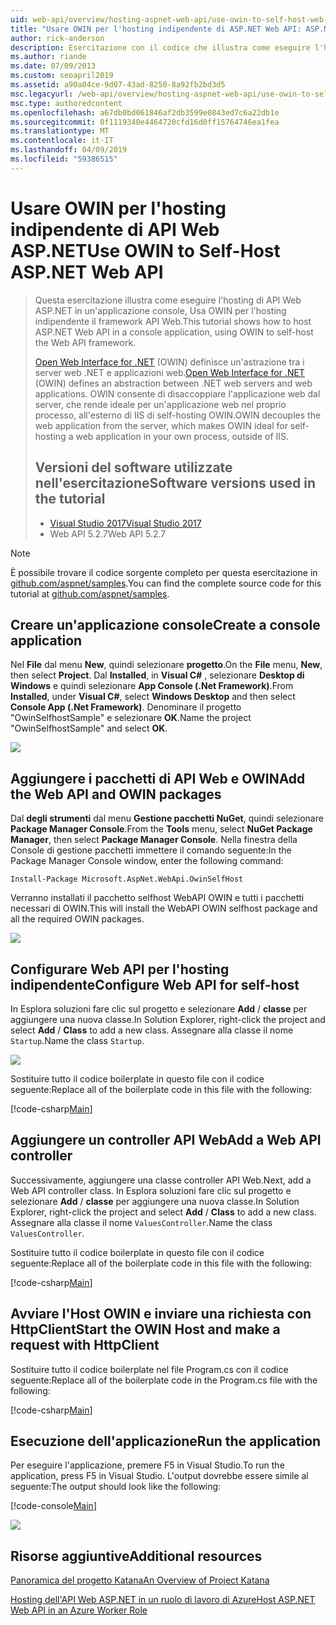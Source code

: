 ```yaml
---
uid: web-api/overview/hosting-aspnet-web-api/use-owin-to-self-host-web-api
title: "Usare OWIN per l'hosting indipendente di ASP.NET Web API: ASP.NET 4.x"
author: rick-anderson
description: Esercitazione con il codice che illustra come eseguire l'hosting di API Web ASP.NET in un'applicazione console.
ms.author: riande
ms.date: 07/09/2013
ms.custom: seoapril2019
ms.assetid: a90a04ce-9d07-43ad-8250-8a92fb2bd3d5
msc.legacyurl: /web-api/overview/hosting-aspnet-web-api/use-owin-to-self-host-web-api
msc.type: authoredcontent
ms.openlocfilehash: a67db0bd061846af2db3599e0843ed7c6a22db1e
ms.sourcegitcommit: 0f1119340e4464720cfd16d0ff15764746ea1fea
ms.translationtype: MT
ms.contentlocale: it-IT
ms.lasthandoff: 04/09/2019
ms.locfileid: "59386515"
---
```

# <a name="use-owin-to-self-host-aspnet-web-api"></a><span data-ttu-id="66e5a-103">Usare OWIN per l'hosting indipendente di API Web ASP.NET</span><span class="sxs-lookup"><span data-stu-id="66e5a-103">Use OWIN to Self-Host ASP.NET Web API</span></span> 


> <span data-ttu-id="66e5a-104">Questa esercitazione illustra come eseguire l'hosting di API Web ASP.NET in un'applicazione console, Usa OWIN per l'hosting indipendente il framework API Web.</span><span class="sxs-lookup"><span data-stu-id="66e5a-104">This tutorial shows how to host ASP.NET Web API in a console application, using OWIN to self-host the Web API framework.</span></span>
>
> <span data-ttu-id="66e5a-105">[Open Web Interface for .NET](http://owin.org) (OWIN) definisce un'astrazione tra i server web .NET e applicazioni web.</span><span class="sxs-lookup"><span data-stu-id="66e5a-105">[Open Web Interface for .NET](http://owin.org) (OWIN) defines an abstraction between .NET web servers and web applications.</span></span> <span data-ttu-id="66e5a-106">OWIN consente di disaccoppiare l'applicazione web dal server, che rende ideale per un'applicazione web nel proprio processo, all'esterno di IIS di self-hosting OWIN.</span><span class="sxs-lookup"><span data-stu-id="66e5a-106">OWIN decouples the web application from the server, which makes OWIN ideal for self-hosting a web application in your own process, outside of IIS.</span></span>
>
> ## <a name="software-versions-used-in-the-tutorial"></a><span data-ttu-id="66e5a-107">Versioni del software utilizzate nell'esercitazione</span><span class="sxs-lookup"><span data-stu-id="66e5a-107">Software versions used in the tutorial</span></span>
>
>
> - [<span data-ttu-id="66e5a-108">Visual Studio 2017</span><span class="sxs-lookup"><span data-stu-id="66e5a-108">Visual Studio 2017</span></span>](https://visualstudio.microsoft.com/downloads/) 
> - <span data-ttu-id="66e5a-109">Web API 5.2.7</span><span class="sxs-lookup"><span data-stu-id="66e5a-109">Web API 5.2.7</span></span>


> [!NOTE]
> <span data-ttu-id="66e5a-110">È possibile trovare il codice sorgente completo per questa esercitazione in [github.com/aspnet/samples](https://github.com/aspnet/samples/tree/master/samples/aspnet/WebApi/OwinSelfhostSample).</span><span class="sxs-lookup"><span data-stu-id="66e5a-110">You can find the complete source code for this tutorial at [github.com/aspnet/samples](https://github.com/aspnet/samples/tree/master/samples/aspnet/WebApi/OwinSelfhostSample).</span></span>


## <a name="create-a-console-application"></a><span data-ttu-id="66e5a-111">Creare un'applicazione console</span><span class="sxs-lookup"><span data-stu-id="66e5a-111">Create a console application</span></span>

<span data-ttu-id="66e5a-112">Nel **File** dal menu **New**, quindi selezionare **progetto**.</span><span class="sxs-lookup"><span data-stu-id="66e5a-112">On the **File** menu,  **New**, then select **Project**.</span></span> <span data-ttu-id="66e5a-113">Dal **Installed**, in **Visual C#** , selezionare **Desktop di Windows** e quindi selezionare **App Console (.Net Framework)**.</span><span class="sxs-lookup"><span data-stu-id="66e5a-113">From **Installed**, under **Visual C#**, select **Windows Desktop** and then select **Console App (.Net Framework)**.</span></span> <span data-ttu-id="66e5a-114">Denominare il progetto "OwinSelfhostSample" e selezionare **OK**.</span><span class="sxs-lookup"><span data-stu-id="66e5a-114">Name the project "OwinSelfhostSample" and select **OK**.</span></span>

[![](use-owin-to-self-host-web-api/_static/image7.png)](use-owin-to-self-host-web-api/_static/image7.png)

## <a name="add-the-web-api-and-owin-packages"></a><span data-ttu-id="66e5a-115">Aggiungere i pacchetti di API Web e OWIN</span><span class="sxs-lookup"><span data-stu-id="66e5a-115">Add the Web API and OWIN packages</span></span>

<span data-ttu-id="66e5a-116">Dal **degli strumenti** dal menu **Gestione pacchetti NuGet**, quindi selezionare **Package Manager Console**.</span><span class="sxs-lookup"><span data-stu-id="66e5a-116">From the **Tools** menu, select **NuGet Package Manager**, then select **Package Manager Console**.</span></span> <span data-ttu-id="66e5a-117">Nella finestra della Console di gestione pacchetti immettere il comando seguente:</span><span class="sxs-lookup"><span data-stu-id="66e5a-117">In the Package Manager Console window, enter the following command:</span></span>

`Install-Package Microsoft.AspNet.WebApi.OwinSelfHost`

<span data-ttu-id="66e5a-118">Verranno installati il pacchetto selfhost WebAPI OWIN e tutti i pacchetti necessari di OWIN.</span><span class="sxs-lookup"><span data-stu-id="66e5a-118">This will install the WebAPI OWIN selfhost package and all the required OWIN packages.</span></span>

[![](use-owin-to-self-host-web-api/_static/image4.png)](use-owin-to-self-host-web-api/_static/image3.png)

## <a name="configure-web-api-for-self-host"></a><span data-ttu-id="66e5a-119">Configurare Web API per l'hosting indipendente</span><span class="sxs-lookup"><span data-stu-id="66e5a-119">Configure Web API for self-host</span></span>

<span data-ttu-id="66e5a-120">In Esplora soluzioni fare clic sul progetto e selezionare **Add** / **classe** per aggiungere una nuova classe.</span><span class="sxs-lookup"><span data-stu-id="66e5a-120">In Solution Explorer, right-click the project and select **Add** / **Class** to add a new class.</span></span> <span data-ttu-id="66e5a-121">Assegnare alla classe il nome `Startup`.</span><span class="sxs-lookup"><span data-stu-id="66e5a-121">Name the class `Startup`.</span></span>

![](use-owin-to-self-host-web-api/_static/image5.png)

<span data-ttu-id="66e5a-122">Sostituire tutto il codice boilerplate in questo file con il codice seguente:</span><span class="sxs-lookup"><span data-stu-id="66e5a-122">Replace all of the boilerplate code in this file with the following:</span></span>

[!code-csharp[Main](use-owin-to-self-host-web-api/samples/sample1.cs)]

## <a name="add-a-web-api-controller"></a><span data-ttu-id="66e5a-123">Aggiungere un controller API Web</span><span class="sxs-lookup"><span data-stu-id="66e5a-123">Add a Web API controller</span></span>

<span data-ttu-id="66e5a-124">Successivamente, aggiungere una classe controller API Web.</span><span class="sxs-lookup"><span data-stu-id="66e5a-124">Next, add a Web API controller class.</span></span> <span data-ttu-id="66e5a-125">In Esplora soluzioni fare clic sul progetto e selezionare **Add** / **classe** per aggiungere una nuova classe.</span><span class="sxs-lookup"><span data-stu-id="66e5a-125">In Solution Explorer, right-click the project and select **Add** / **Class** to add a new class.</span></span> <span data-ttu-id="66e5a-126">Assegnare alla classe il nome `ValuesController`.</span><span class="sxs-lookup"><span data-stu-id="66e5a-126">Name the class `ValuesController`.</span></span>

<span data-ttu-id="66e5a-127">Sostituire tutto il codice boilerplate in questo file con il codice seguente:</span><span class="sxs-lookup"><span data-stu-id="66e5a-127">Replace all of the boilerplate code in this file with the following:</span></span>

[!code-csharp[Main](use-owin-to-self-host-web-api/samples/sample2.cs)]

## <a name="start-the-owin-host-and-make-a-request-with-httpclient"></a><span data-ttu-id="66e5a-128">Avviare l'Host OWIN e inviare una richiesta con HttpClient</span><span class="sxs-lookup"><span data-stu-id="66e5a-128">Start the OWIN Host and make a request with HttpClient</span></span>

<span data-ttu-id="66e5a-129">Sostituire tutto il codice boilerplate nel file Program.cs con il codice seguente:</span><span class="sxs-lookup"><span data-stu-id="66e5a-129">Replace all of the boilerplate code in the Program.cs file with the following:</span></span>

[!code-csharp[Main](use-owin-to-self-host-web-api/samples/sample3.cs)]

## <a name="run-the-application"></a><span data-ttu-id="66e5a-130">Esecuzione dell'applicazione</span><span class="sxs-lookup"><span data-stu-id="66e5a-130">Run the application</span></span>

<span data-ttu-id="66e5a-131">Per eseguire l'applicazione, premere F5 in Visual Studio.</span><span class="sxs-lookup"><span data-stu-id="66e5a-131">To run the application, press F5 in Visual Studio.</span></span> <span data-ttu-id="66e5a-132">L'output dovrebbe essere simile al seguente:</span><span class="sxs-lookup"><span data-stu-id="66e5a-132">The output should look like the following:</span></span>

[!code-console[Main](use-owin-to-self-host-web-api/samples/sample4.cmd)]

![](use-owin-to-self-host-web-api/_static/image6.png)

## <a name="additional-resources"></a><span data-ttu-id="66e5a-133">Risorse aggiuntive</span><span class="sxs-lookup"><span data-stu-id="66e5a-133">Additional resources</span></span>

[<span data-ttu-id="66e5a-134">Panoramica del progetto Katana</span><span class="sxs-lookup"><span data-stu-id="66e5a-134">An Overview of Project Katana</span></span>](../../../aspnet/overview/owin-and-katana/an-overview-of-project-katana.md)

[<span data-ttu-id="66e5a-135">Hosting dell'API Web ASP.NET in un ruolo di lavoro di Azure</span><span class="sxs-lookup"><span data-stu-id="66e5a-135">Host ASP.NET Web API in an Azure Worker Role</span></span>](host-aspnet-web-api-in-an-azure-worker-role.md)
